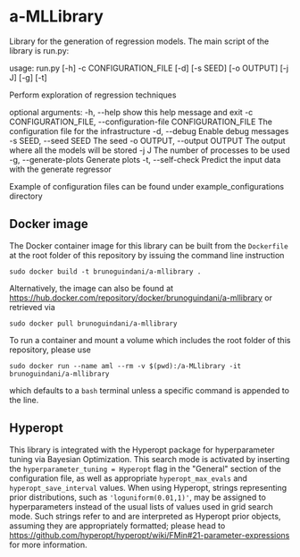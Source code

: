 # a-MLLibrary
Library for the generation of regression models.
The main script of the library is run.py:

usage: run.py [-h] -c CONFIGURATION_FILE [-d] [-s SEED] [-o OUTPUT] [-j J]
              [-g] [-t]

Perform exploration of regression techniques

optional arguments:
  -h, --help            show this help message and exit
  -c CONFIGURATION_FILE, --configuration-file CONFIGURATION_FILE
                        The configuration file for the infrastructure
  -d, --debug           Enable debug messages
  -s SEED, --seed SEED  The seed
  -o OUTPUT, --output OUTPUT
                        The output where all the models will be stored
  -j J                  The number of processes to be used
  -g, --generate-plots  Generate plots
  -t, --self-check      Predict the input data with the generate regressor

Example of configuration files can be found under example_configurations directory


## Docker image
The Docker container image for this library can be built from the `Dockerfile` at the root folder of this repository by issuing the command line instruction
```shell
sudo docker build -t brunoguindani/a-mllibrary .
```
Alternatively, the image can also be found at https://hub.docker.com/repository/docker/brunoguindani/a-mllibrary or retrieved via
```shell
sudo docker pull brunoguindani/a-mllibrary
```
To run a container and mount a volume which includes the root folder of this repository, please use
```shell
sudo docker run --name aml --rm -v $(pwd):/a-MLlibrary -it brunoguindani/a-mllibrary
```
which defaults to a `bash` terminal unless a specific command is appended to the line.


## Hyperopt
This library is integrated with the Hyperopt package for hyperparameter tuning via Bayesian Optimization.
This search mode is activated by inserting the `hyperparameter_tuning = Hyperopt` flag in the "General" section of the configuration file, as well as appropriate `hyperopt_max_evals` and `hyperopt_save_interval` values.
When using Hyperopt, strings representing prior distributions, such as `'loguniform(0.01,1)'`, may be assigned to hyperparameters instead of the usual lists of values used in grid search mode.
Such strings refer to and are interpreted as Hyperopt prior objects, assuming they are appropriately formatted; please head to https://github.com/hyperopt/hyperopt/wiki/FMin#21-parameter-expressions for more information.
